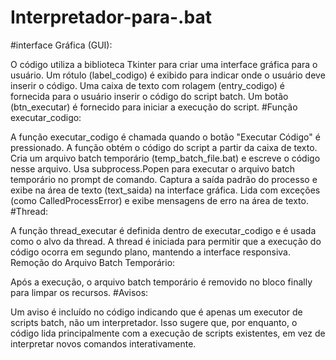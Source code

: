 # Interpretador-para-.bat
#interface Gráfica (GUI):

O código utiliza a biblioteca Tkinter para criar uma interface gráfica para o usuário.
Um rótulo (label_codigo) é exibido para indicar onde o usuário deve inserir o código.
Uma caixa de texto com rolagem (entry_codigo) é fornecida para o usuário inserir o código do script batch.
Um botão (btn_executar) é fornecido para iniciar a execução do script.
#Função executar_codigo:

A função executar_codigo é chamada quando o botão "Executar Código" é pressionado.
A função obtém o código do script a partir da caixa de texto.
Cria um arquivo batch temporário (temp_batch_file.bat) e escreve o código nesse arquivo.
Usa subprocess.Popen para executar o arquivo batch temporário no prompt de comando.
Captura a saída padrão do processo e exibe na área de texto (text_saida) na interface gráfica.
Lida com exceções (como CalledProcessError) e exibe mensagens de erro na área de texto.
#Thread:

A função thread_executar é definida dentro de executar_codigo e é usada como o alvo da thread.
A thread é iniciada para permitir que a execução do código ocorra em segundo plano, mantendo a interface responsiva.
Remoção do Arquivo Batch Temporário:

Após a execução, o arquivo batch temporário é removido no bloco finally para limpar os recursos.
#Avisos:

Um aviso é incluído no código indicando que é apenas um executor de scripts batch, não um interpretador. Isso sugere que, por enquanto, o código lida principalmente com a execução de scripts existentes, em vez de interpretar novos comandos interativamente.
